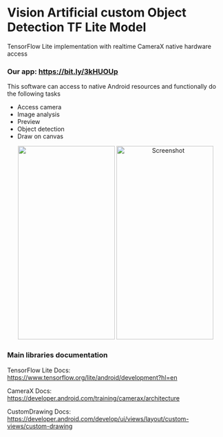 # Vision Artificial custom Object Detection TF Lite Model

TensorFlow Lite implementation with realtime CameraX native hardware access

### Our app: https://bit.ly/3kHUOUp
This software can access to native Android resources and functionally do the following tasks
- Access camera
- Image analysis
- Preview
- Object detection
- Draw on canvas

<div align=center>
  <img src="https://user-images.githubusercontent.com/89952475/215189500-f007b641-4fcf-4c3d-96c1-9d55c917f6e2.jpg" width="225" height="450">
  <img src="https://user-images.githubusercontent.com/89952475/215189527-6cf6a319-1767-4c89-a29d-33f0e7fceb78.jpg" title="Screenshot" width="225" height="450">
</div>

### Main libraries documentation

TensorFlow Lite Docs:
https://www.tensorflow.org/lite/android/development?hl=en

CameraX Docs:
https://developer.android.com/training/camerax/architecture

CustomDrawing Docs:
https://developer.android.com/develop/ui/views/layout/custom-views/custom-drawing
